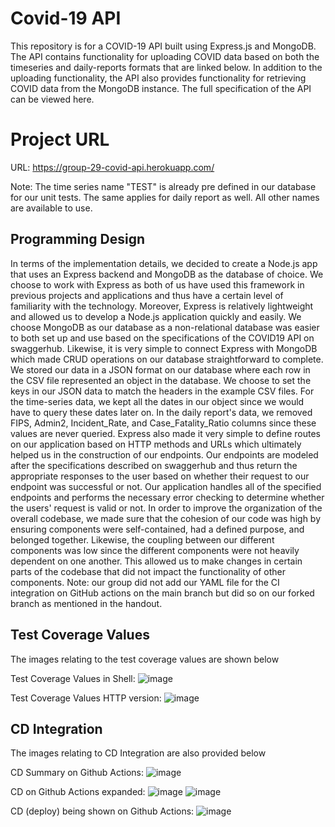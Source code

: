 # Covid-19 API
This repository is for a COVID-19 API built using Express.js and MongoDB. The API contains functionality for uploading COVID data based on both the timeseries and daily-reports formats that are linked below. In addition to the uploading functionality, the API also provides functionality for retrieving COVID data from the MongoDB instance. The full specification of the API can be viewed here.

# Project URL
URL: https://group-29-covid-api.herokuapp.com/

Note: The time series name "TEST" is already pre defined in our database for our unit tests. The same applies for daily report as well. All other names are available to use.

## Programming Design
In terms of the implementation details, we decided to create a Node.js app that uses an Express backend and MongoDB as the database of choice. We choose to work with Express as both of us have used this framework in previous projects and applications and thus have a certain level of familiarity with the technology. Moreover, Express is relatively lightweight and allowed us to develop a Node.js application quickly and easily. We choose MongoDB as our database as a non-relational database was easier to both set up and use based on the specifications of the COVID19 API on swaggerhub. Likewise, it is very simple to connect Express with MongoDB which made CRUD operations on our database straightforward to complete. We stored our data in a JSON format on our database where each row in the CSV file represented an object in the database. We choose to set the keys in our JSON data to match the headers in the example CSV files. For the time-series data, we kept all the dates in our object since we would have to query these dates later on. In the daily report's data, we removed FIPS, Admin2, Incident_Rate, and Case_Fatality_Ratio columns since these values are never queried. Express also made it very simple to define routes on our application based on HTTP methods and URLs which ultimately helped us in the construction of our endpoints. Our endpoints are modeled after the specifications described on swaggerhub and thus return the appropriate responses to the user based on whether their request to our endpoint was successful or not. Our application handles all of the specified endpoints and performs the necessary error checking to determine whether the users' request is valid or not. In order to improve the organization of the overall codebase, we made sure that the cohesion of our code was high by ensuring components were self-contained, had a defined purpose, and belonged together. Likewise, the coupling between our different components was low since the different components were not heavily dependent on one another. This allowed us to make changes in certain parts of the codebase that did not impact the functionality of other components. Note: our group did not add our YAML file for the CI integration on GitHub actions on the main branch but did so on our forked branch as mentioned in the handout.

## Test Coverage Values
The images relating to the test coverage values are shown below

Test Coverage Values in Shell:
![image](https://user-images.githubusercontent.com/60104396/160253796-a8ae4b4d-adda-424b-9de1-93a847c1eeb2.png)

Test Coverage Values HTTP version:
![image](https://user-images.githubusercontent.com/60104396/160253831-72ef393b-d81d-4de8-9c62-51b996968842.png)

## CD Integration
The images relating to CD Integration are also provided below

CD Summary on Github Actions:
![image](https://user-images.githubusercontent.com/60104396/160253865-d14573bd-55e8-4298-b724-ac714f231c98.png)

CD on Github Actions expanded:
![image](https://user-images.githubusercontent.com/60104396/160253873-9d119970-b2ef-45b7-a147-3b986e67003a.png)
![image](https://user-images.githubusercontent.com/60104396/160253882-22a90506-e451-4f4b-a313-bea86a93fba2.png)


CD (deploy) being shown on Github Actions:
![image](https://user-images.githubusercontent.com/60104396/160253899-2b2e182e-2705-4f15-819c-ab01fc779d29.png)







